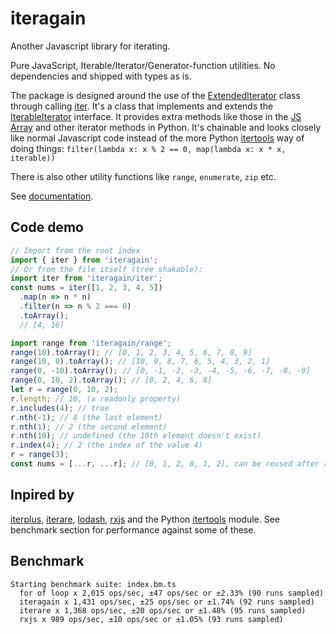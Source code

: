 
# iteragain

Another Javascript library for iterating.

Pure JavaScript, Iterable/Iterator/Generator-function utilities. No dependencies and shipped with types as is.

The package is designed around the use of the [ExtendedIterator](https://danieloakman.github.io/iteragain/classes/internal_ExtendedIterator.ExtendedIterator-1.html) class through calling [iter](https://danieloakman.github.io/iteragain/functions/iter.iter-1.html). It's a class that implements and extends the [IterableIterator](https://microsoft.github.io/PowerBI-JavaScript/interfaces/_node_modules_typedoc_node_modules_typescript_lib_lib_es2015_iterable_d_.iterableiterator.html) interface. It provides extra methods like those in the [JS Array](https://developer.mozilla.org/en-US/docs/Web/JavaScript/Reference/Global_Objects/Array) and other iterator methods in Python. It's chainable and looks closely like normal Javascript code instead of the more Python [itertools](https://docs.python.org/3/library/itertools.html) way of doing things:
`filter(lambda x: x % 2 == 0, map(lambda x: x * x, iterable))`

There is also other utility functions like `range`, `enumerate`, `zip` etc.

See [documentation](https://danieloakman.github.io/iteragain/).

## Code demo

```js
// Import from the root index
import { iter } from 'iteragain';
// Or from the file itself (tree shakable):
import iter from 'iteragain/iter';
const nums = iter([1, 2, 3, 4, 5])
  .map(n => n * n)
  .filter(n => n % 2 === 0)
  .toArray();
  // [4, 16]
```

```js
import range from 'iteragain/range';
range(10).toArray(); // [0, 1, 2, 3, 4, 5, 6, 7, 8, 9]
range(10, 0).toArray(); // [10, 9, 8, 7, 6, 5, 4, 3, 2, 1]
range(0, -10).toArray(); // [0, -1, -2, -3, -4, -5, -6, -7, -8, -9]
range(0, 10, 2).toArray(); // [0, 2, 4, 6, 8]
let r = range(0, 10, 2);
r.length; // 10, (a readonly property)
r.includes(4); // true
r.nth(-1); // 8 (the last element)
r.nth(1); // 2 (the second element)
r.nth(10); // undefined (the 10th element doesn't exist)
r.index(4); // 2 (the index of the value 4)
r = range(3);
const nums = [...r, ...r]; // [0, 1, 2, 0, 1, 2], can be reused after a full iteration.
```

## Inpired by

[iterplus](https://www.npmjs.com/package/iterplus), [iterare](https://www.npmjs.com/package/iterare), [lodash](https://www.npmjs.com/package/lodash), [rxjs](https://www.npmjs.com/package/rxjs) and the Python [itertools](https://docs.python.org/3/library/itertools.html) module. See benchmark section for performance against some of these.

## Benchmark

```
Starting benchmark suite: index.bm.ts
  for of loop x 2,015 ops/sec, ±47 ops/sec or ±2.33% (90 runs sampled)
  iteragain x 1,431 ops/sec, ±25 ops/sec or ±1.74% (92 runs sampled)
  iterare x 1,368 ops/sec, ±20 ops/sec or ±1.48% (95 runs sampled)
  rxjs x 989 ops/sec, ±10 ops/sec or ±1.05% (93 runs sampled)
```
